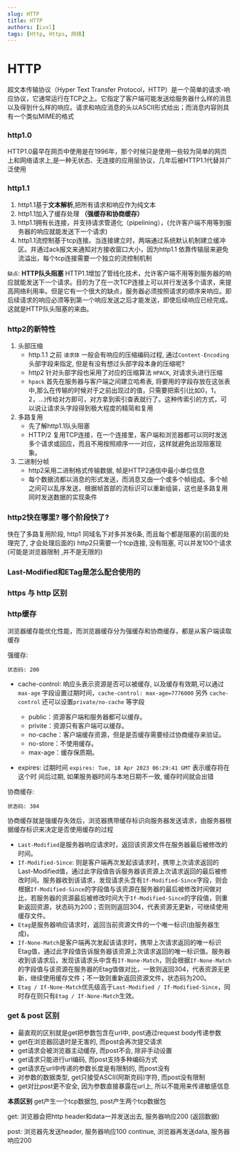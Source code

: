 ```yaml
---
slug: HTTP
title: HTTP
authors: [Lvxl]
tags: [Http, Https, 网络]
---
```


# HTTP
超文本传输协议（Hyper Text Transfer Protocol，HTTP）是一个简单的请求-响应协议，它通常运行在TCP之上。它指定了客户端可能发送给服务器什么样的消息以及得到什么样的响应。请求和响应消息的头以ASCII形式给出；而消息内容则具有一个类似MIME的格式


### http1.0
HTTP1.0最早在网页中使用是在1996年，那个时候只是使用一些较为简单的网页上和网络请求上,是一种无状态、无连接的应用层协议，几年后被HTTP1.1代替并广泛使用

### http1.1
1. http1.1基于**文本解析**,把所有请求和响应作为纯文本
2. http1.1加入了缓存处理 **（强缓存和协商缓存）**
3. http1.1拥有长连接，并支持请求管道化（pipelining），(允许客户端不用等到服务器的响应就能发送下一个请求)
4. http1.1流控制基于tcp连接。当连接建立时，两端通过系统默认机制建立缓冲区。并通过ack报文来通知对方接收窗口大小，因为http1.1 依靠传输层来避免流溢出，每个tcp连接需要一个独立的流控制机制

`缺点`: 
**HTTP队头阻塞**
HTTP1.1增加了管线化技术，允许客户端不用等到服务器的响应就能发送下一个请求。目的为了在一次TCP连接上可以并行发送多个请求，来提高网络利用率。但是它有一个很大的缺点，服务器必须按照请求的顺序来响应。即后续请求的响应必须等到第一个响应发送之后才能发送，即使后续响应已经完成。这就是HTTP队头阻塞的来由。


### http2的新特性
1. 头部压缩
    - http.1.1 之前 `请求体` 一般会有响应的压缩编码过程, 通过`Content-Encoding` 头部字段来指定, 但是有没有想过头部字段本身的压缩呢?
    - http2 针对头部字段也采用了对应的压缩算法 `HPACK`, 对请求头进行压缩 
    - `hpack` 首先在服务器与客户端之间建立哈希表, 将要用的字段存放在这张表中,那么在传输的时候对于之前出现过的值，只需要把索引(比如0，1，2，...)传给对方即可，对方拿到索引查表就行了。这种传索引的方式，可以说让请求头字段得到极大程度的精简和复用
2. 多路复用
    - 先了解http1.1队头阻塞
    - HTTP/2 复用TCP连接，在一个连接里，客户端和浏览器都可以同时发送多个请求或回应，而且不用按照顺序一一对应，这样就避免出现阻塞现象。
3. 二进制分帧
    - http2采用二进制格式传输数据, 帧是HTTP2通信中最小单位信息
    - 每个数据流都以消息的形式发送，而消息又由一个或多个帧组成。多个帧之间可以乱序发送，根据帧首部的流标识可以重新组装，这也是多路复用同时发送数据的实现条件


### http2快在哪里? 哪个阶段快了?
快在了多路复用阶段, http1 同域名下对多并发6条, 而且每个都是阻塞的(前面的处理完了, 才会处理后面的)
http2只需要一个tcp连接, 没有阻塞, 可以并发100个请求 (可能是浏览器限制 ,并不是无限的)

### Last-Modified和ETag是怎么配合使用的

### https 与 http 区别

### http缓存

浏览器缓存能优化性能，而浏览器缓存分为强缓存和协商缓存，都是从客户端读取缓存


强缓存:

    状态码: 200

 - cache-control: 响应头表示资源是否可以被缓存, 以及缓存有效期,可以通过 `max-age` 字段设置过期时间，`cache-control: max-age=7776000` 另外 `cache-control` 还可以设置`private/no-cache` 等字段
    - public：资源客户端和服务器都可以缓存。
    - privite：资源只有客户端可以缓存。
    - no-cache：客户端缓存资源，但是是否缓存需要经过协商缓存来验证。
    - no-store：不使用缓存。
    - max-age：缓存保质期。

 - expires: 过期时间 `expires: Tue, 18 Apr 2023 06:29:41 GMT` 表示缓存将在这个时
 间后过期, 如果服务器时间与本地日期不一致, 缓存时间就会出错

协商缓存:

    状态码: 304

协商缓存就是强缓存失效后，浏览器携带缓存标识向服务器发送请求，由服务器根据缓存标识来决定是否使用缓存的过程
 - `Last-Modified`是服务器响应请求时，返回该资源文件在服务器最后被修改的时间。
 - `If-Modified-Since`: 则是客户端再次发起该请求时，携带上次请求返回的Last-Modified值，通过此字段值告诉服务器该资源上次请求返回的最后被修改时间。服务器收到该请求，发现请求头含有`If-Modified-Since`字段，则会根据`If-Modified-Since`的字段值与该资源在服务器的最后被修改时间做对比，若服务器的资源最后被修改时间大于`If-Modified-Since`的字段值，则重新返回资源，状态码为200；否则则返回304，代表资源无更新，可继续使用缓存文件。
 - `Etag`是服务器响应请求时，返回当前资源文件的一个唯一标识(由服务器生成)。
 - `If-None-Match`是客户端再次发起该请求时，携带上次请求返回的唯一标识Etag值，通过此字段值告诉服务器该资源上次请求返回的唯一标识值。服务器收到该请求后，发现该请求头中含有`If-None-Match`，则会根据`If-None-Match`的字段值与该资源在服务器的Etag值做对比，一致则返回304，代表资源无更新，继续使用缓存文件；不一致则重新返回资源文件，状态码为200。
 - `Etag / If-None-Match`优先级高于`Last-Modified / If-Modified-Since`，同时存在则只有`Etag / If-None-Match`生效。


### get & post 区别
- 最直观的区别就是get把参数包含在url中, post通过request body传递参数
- get在浏览器回退时是无害的, 而post会再次提交请求
- get请求会被浏览器主动缓存, 而post不会, 除非手动设置
- get请求只能进行url编码, 而post支持多种编码方式
- get请求在url中传递的参数长度是有限制的, 而post没有
- 对参数的数据类型, get只接受ASCII(阿斯克码)字符, 而post没有限制
- get对比post更不安全, 因为参数直接暴露在url上, 所以不能用来传递敏感信息

**本质区别**
get产生一个tcp数据包, post产生两个tcp数据包

get: 浏览器会把http header和data一并发送出去, 服务器响应200 (返回数据)

post: 浏览器先发送header, 服务器响应100 continue, 浏览器再发送data, 服务器响应200
